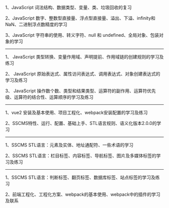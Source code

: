 1、JavaScript 词法结构、数据类型、变量、类、垃圾回收的复习

2、JavaScript 数字、整数型直接量、浮点型直接量、溢出、下溢、infinity和NaN、二进制浮点数精度的学习

3、JavaScript 字符串的使用、转义字符、null 和 undefined、全局对象、包装对象的学习

***

1、 JavaScript 类型转换、变量作用域、声明提前、作用域链的创建规则的学习及练习

2、 JavaScript 原始表达式、属性访问表达式、调用表达式、对象创建表达式的学习及练习

3、 JavaScript 操作数个数、类型和结果类型、运算符的副作用、运算符优先级、运算符的结合性、运算顺序的学习及练习

***

1、vue2 安装及基本使用、项目工程化、webpack安装配置的学习及练习

2、SSCMS特性、运行、配置、基础上手、STL语言规则、语义化版本2.0.0的学习

***

1、SSCMS STL语言：元素及实体、地址通配符、一些术语的学习

2、SSCMS STL语言：栏目标签、内容标签、导航标签、图片及多媒体标签的学习及练习

***

1、SSCMS STL语言：判断标签、翻页标签、数据库标签、站点标签的学习及练习

2、前端工程化、工程化方案、webpack的基本使用、webpack中的插件的学习及联系